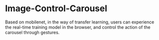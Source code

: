 # Image-Control-Carousel
Based on mobilenet, in the way of transfer learning, users can experience the real-time training model in the browser, and control the action of the carousel through gestures.
